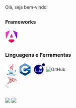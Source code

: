 Olá, seja bem-vindo!

##

### Frameworks

<div style="display: inline_block">
  <img align="center" alt="Angular" height="40" width="40" src="https://raw.githubusercontent.com/devicons/devicon/master/icons/angular/angular-original.svg">
</div>

##

### Linguagens e Ferramentas

<div>
  <img align="center" alt="Java" height="40" width="40" src="https://raw.githubusercontent.com/devicons/devicon/master/icons/java/java-original.svg">
  <img align="center" alt="C++" height="40" width="40" src="https://raw.githubusercontent.com/devicons/devicon/master/icons/cplusplus/cplusplus-original.svg">
  <img align="center" alt="Lua" height="40" width="40" src="https://raw.githubusercontent.com/devicons/devicon/refs/heads/master/icons/lua/lua-original.svg">
  <img align="center" alt="GitHub" height="40" width="40" src="https://github.com/AndreMarchiori/devicon/blob/master/icons/github/github-original.svg">
</div>
<div>
  <img align="center" alt="SQL Server" height="40" width="40" src="https://raw.githubusercontent.com/devicons/devicon/master/icons/microsoftsqlserver/microsoftsqlserver-original.svg">
</div>

##

<div>
  <a>
    <img height=250 align="center" src="https://github-readme-stats.vercel.app/api?username=AndreMarchiori&theme=algolia&locale=pt-br" />
  </a>
  <a>
    <img height=250 align="center" src="https://github-readme-stats.vercel.app/api/top-langs/?username=AndreMarchiori&layout=donut-vertical&theme=algolia&locale=pt-br" />
  </a>
</div>

<!--
**AndreMarchiori/AndreMarchiori** is a ✨ _special_ ✨ repository because its `README.md` (this file) appears on your GitHub profile.

Here are some ideas to get you started:

- 🔭 I’m currently working on ...
- 🌱 I’m currently learning ...
- 👯 I’m looking to collaborate on ...
- 🤔 I’m looking for help with ...
- 💬 Ask me about ...
- 📫 How to reach me: ...
- 😄 Pronouns: ...
- ⚡ Fun fact: ...
-->
